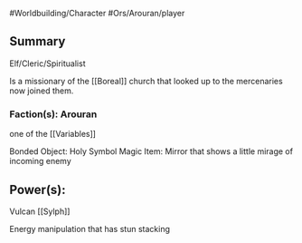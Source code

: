 #Worldbuilding/Character #Ors/Arouran/player 

## Summary

Elf/Cleric/Spiritualist 

Is a missionary of the [[Boreal]] church that looked up to the mercenaries now joined them. 

### Faction(s): Arouran 
one of the [[Variables]]

Bonded Object: Holy Symbol 
Magic Item: Mirror that shows a little mirage of incoming enemy

## Power(s):

Vulcan
[[Sylph]]

Energy manipulation that has stun stacking 